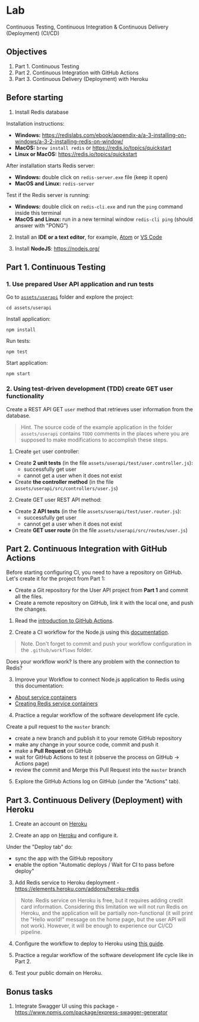 
# Lab

Continuous Testing, Continuous Integration & Continuous Delivery (Deployment) (CI/CD)

## Objectives

1. Part 1. Continuous Testing
2. Part 2. Continuous Integration with GitHub Actions
3. Part 3. Continuous Delivery (Deployment) with Heroku

## Before starting

1. Install Redis database

Installation instructions:

- **Windows:** https://redislabs.com/ebook/appendix-a/a-3-installing-on-windows/a-3-2-installing-redis-on-window/
- **MacOS:** `brew install redis` or https://redis.io/topics/quickstart
- **Linux or MacOS:** https://redis.io/topics/quickstart

After installation starts Redis server:

- **Windows:** double click on `redis-server.exe` file (keep it open)
- **MacOS and Linux:** `redis-server`

Test if the Redis server is running:

- **Windows:** double click on `redis-cli.exe` and run the `ping` command inside this terminal
- **MacOS and Linux:** run in a new terminal window `redis-cli ping` (should answer with "PONG")

2. Install an **IDE or a text editor**, for example, [Atom](https://atom.io/) or [VS Code](https://code.visualstudio.com/)

3. Install **NodeJS**: https://nodejs.org/

## Part 1. Continuous Testing

### 1. Use prepared User API application and run tests

Go to [`assets/userapi`](assets/userapi) folder and explore the project:

```
cd assets/userapi
```

Install application:

```
npm install
```

Run tests:

```
npm test
```

Start application:

```
npm start
```

### 2. Using test-driven development (TDD) create GET user functionality

Create a REST API GET `user` method that retrieves user information from the database.

> Hint. The source code of the example application in the folder `assets/userapi` contains `TODO` comments in the places where you are supposed to make modifications to accomplish these steps.

1) Create `get` user controller:   
  - Create **2 unit tests** (in the file `assets/userapi/test/user.controller.js`):
    - successfully get user
    - cannot get a user when it does not exist
  - Create **the controller method** (in the file `assets/userapi/src/controllers/user.js`)

2) Create GET user REST API method:   
  - Create **2 API tests** (in the file `assets/userapi/test/user.router.js`):
    - successfully get user
    - cannot get a user when it does not exist
  - Create **GET user route** (in the file `assets/userapi/src/routes/user.js`)

## Part 2. Continuous Integration with GitHub Actions

Before starting configuring CI, you need to have a repository on GitHub. Let's create it for the project from Part 1:

- Create a Git repository for the User API project from **Part 1** and commit all the files. 
- Create a remote repository on GitHub, link it with the local one, and push the changes.

1. Read the [introduction to GitHub Actions](https://docs.github.com/en/actions/learn-github-actions/introduction-to-github-actions).

2. Create a CI workflow for the Node.js using this [documentation](https://docs.github.com/en/actions/guides/building-and-testing-nodejs). 

> Note. Don't forget to commit and push your workflow configuration in the `.github/workflows` folder.

Does your workflow work? Is there any problem with the connection to Redis?

3. Improve your Workflow to connect Node.js application to Redis using this documentation:
  - [About service containers](https://docs.github.com/en/actions/guides/about-service-containers)
  - [Creating Redis service containers](https://docs.github.com/en/actions/guides/creating-redis-service-containers)

4. Practice a regular workflow of the software development life cycle. 

Create a pull request to the `master` branch:

- create a new branch and publish it to your remote GitHub repository
- make any change in your source code, commit and push it
- make a **Pull Request** on GitHub
- wait for GitHub Actions to test it (observe the process on GitHub -> Actions page)
- review the commit and Merge this Pull Request into the `master` branch

5. Explore the GitHub Actions log on GitHub (under the "Actions" tab).

## Part 3. Continuous Delivery (Deployment) with Heroku

1. Create an account on [Heroku](https://heroku.com)

2. Create an app on [Heroku](https://dashboard.heroku.com/new-app) and configure it.

Under the "Deploy tab" do:

  - sync the app with the GitHub repository
  - enable the option "Automatic deploys / Wait for CI to pass before deploy"

3. Add Redis service to Heroku deployment - https://elements.heroku.com/addons/heroku-redis

> Note. Redis service on Heroku is free, but it requires adding credit card information. Considering this limitation we will not run Redis on Heroku, and the application will be partially non-functional (it will print the "Hello world!" message on the home page, but the user API will not work). However, it will be enough to experience our CI/CD pipeline.

4. Configure the workflow to deploy to Heroku using [this guide](https://github.com/marketplace/actions/deploy-to-heroku).

5. Practice a regular workflow of the software development life cycle like in Part 2.

6. Test your public domain on Heroku.

## Bonus tasks

1. Integrate Swagger UI using this package - https://www.npmjs.com/package/express-swagger-generator
